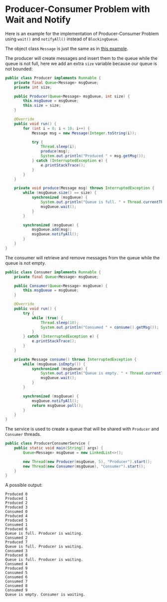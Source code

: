 # Producer-Consumer Problem with Wait and Notify

Here is an example for the implementation of Producer-Consumer Problem using `wait()` and `notifyAll()` instead of `BlockingQueue`.

The object class `Message` is just the same as in [this example](https://github.com/YuKitAs/tech-note/blob/master/programming-language/java/concurrency/producer-consumer-problem-with-array-blocking-queue.md).

The producer will create messages and insert them to the queue while the queue is not full, here we add an extra `size` variable because our queue is not bounded:

```java
public class Producer implements Runnable {
    private final Queue<Message> msgQueue;
    private int size;

    public Producer(Queue<Message> msgQueue, int size) {
        this.msgQueue = msgQueue;
        this.size = size;
    }

    @Override
    public void run() {
        for (int i = 0; i < 10; i++) {
            Message msg = new Message(Integer.toString(i));

            try {
                Thread.sleep(i);
                produce(msg);
                System.out.println("Produced " + msg.getMsg());
            } catch (InterruptedException e) {
                e.printStackTrace();
            }
        }
    }

    private void produce(Message msg) throws InterruptedException {
        while (msgQueue.size() == size) {
            synchronized (msgQueue) {
                System.out.println("Queue is full. " + Thread.currentThread().getName() + " is waiting.");
                msgQueue.wait();
            }
        }

        synchronized (msgQueue) {
            msgQueue.add(msg);
            msgQueue.notifyAll();
        }
    }
}
```

The consumer will retrieve and remove messages from the queue while the queue is not empty.

```java
public class Consumer implements Runnable {
    private final Queue<Message> msgQueue;

    public Consumer(Queue<Message> msgQueue) {
        this.msgQueue = msgQueue;
    }

    @Override
    public void run() {
        try {
            while (true) {
                Thread.sleep(10);
                System.out.println("Consumed " + consume().getMsg());
            }
        } catch (InterruptedException e) {
            e.printStackTrace();
        }
    }

    private Message consume() throws InterruptedException {
        while (msgQueue.isEmpty()) {
            synchronized (msgQueue) {
                System.out.println("Queue is empty. " + Thread.currentThread().getName() + " is waiting.");
                msgQueue.wait();
            }
        }

        synchronized (msgQueue) {
            msgQueue.notifyAll();
            return msgQueue.poll();
        }
    }
}
```

The service is used to create a queue that will be shared with `Producer` and `Consumer` threads.

```java
public class ProducerConsumerService {
    public static void main(String[] args) {
        Queue<Message> msgQueue = new LinkedList<>();

        new Thread(new Producer(msgQueue, 5), "Producer").start();
        new Thread(new Consumer(msgQueue), "Consumer").start();
    }
}
```

A possible output:

```
Produced 0
Produced 1
Produced 2
Produced 3
Consumed 0
Produced 4
Produced 5
Consumed 1
Produced 6
Queue is full. Producer is waiting.
Consumed 2
Produced 7
Queue is full. Producer is waiting.
Consumed 3
Produced 8
Queue is full. Producer is waiting.
Consumed 4
Produced 9
Consumed 5
Consumed 6
Consumed 7
Consumed 8
Consumed 9
Queue is empty. Consumer is waiting.
```
